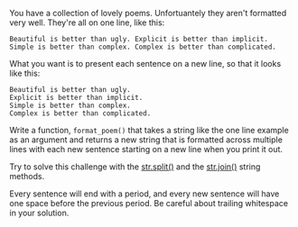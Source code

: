 You have a collection of lovely poems. Unfortuantely they aren't formatted very well. They're all on one line, like this:

```
Beautiful is better than ugly. Explicit is better than implicit. Simple is better than complex. Complex is better than complicated.
```
What you want is to present each sentence on a new line, so that it looks like this:
```
Beautiful is better than ugly.
Explicit is better than implicit.
Simple is better than complex.
Complex is better than complicated.
```
Write a function, `format_poem()` that takes a string like the one line example as an argument and returns a new string that is formatted across multiple lines with each new sentence starting on a new line when you print it out.

Try to solve this challenge with the [str.split()](https://docs.python.org/3/library/stdtypes.html#str.split) and the [str.join()](https://docs.python.org/3/library/stdtypes.html#str.join) string methods.

Every sentence will end with a period, and every new sentence will have one space before the previous period. Be careful about trailing whitespace in your solution.
